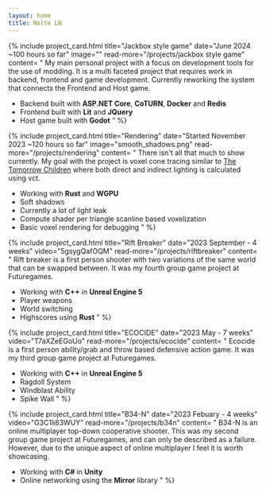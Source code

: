 ```yaml
---
layout: home
title: Malte LN
---
```


{% include project_card.html 
	title="Jackbox style game" 
	date="June 2024 ~100 hours so far" 
	image=""
	read-more="/projects/jackbox style game"
	content=
"
My main personal project with a focus on development tools for the use of modding. It is a multi faceted project that requires work in backend, frontend and game development. Currently reworking the system that connects the Frontend and Host game.
- Backend built with **ASP.NET Core**, **CoTURN**, **Docker** and **Redis**
- Frontend built with **Lit** and **JQuery**
- Host game built with **Godot**
"
%}

{% include project_card.html 
	title="Rendering" 
	date="Started November 2023 ~120 hours so far" 
	image="smooth_shadows.png"
	read-more="/projects/rendering"
	content=
"
There isn't all that much to show currently. My goal with the project is voxel cone tracing similar to [The Tomorrow Children](https://www.gamedeveloper.com/programming/graphics-deep-dive-cascaded-voxel-cone-tracing-in-i-the-tomorrow-children-i-) where both direct and indirect lighting is calculated using vct.
- Working with **Rust** and **WGPU**
- Soft shadows
- Currently a lot of light leak
- Compute shader per triangle scanline based voxelization
- Basic voxel rendering for debugging
"
%}

{% include project_card.html 
	title="Rift Breaker" 
	date="2023 September - 4 weeks" 
	video="5gsygQafOQM" 
	read-more="/projects/riftbreaker"
	content=
"
Rift breaker is a first person shooter with two variations of the same world that can be swapped between. It was my fourth group game project at Futuregames.
- Working with **C++** in **Unreal Engine 5**
- Player weapons
- World switching
- Highscores using **Rust**
"
%}

{% include project_card.html 
	title="ECOCIDE" 
	date="2023 May - 7 weeks" 
	video="T7aXZeEGoUo"
	read-more="/projects/ecocide"
	content=
"
Ecocide is a first person ability/grab and throw based defensive action game. It was my third group game project at Futuregames.
- Working with **C++** in **Unreal Engine 5**
- Ragdoll System
- Windblast Ability
- Spike Wall
"
%}

{% include project_card.html 
	title="B34-N" 
	date="2023 Febuary - 4 weeks" 
	video="G3C1li83WUY"
	read-more="/projects/b34n"
	content=
"
B34-N is an online multiplayer top-down cooperative shooter. 
This was my second group game project at Futuregames, and can only be described as a failure. However, due to the unique aspect of online multiplayer I feel it is worth showcasing.
- Working with **C#** in **Unity**
- Online networking using the **Mirror** library
"
%}